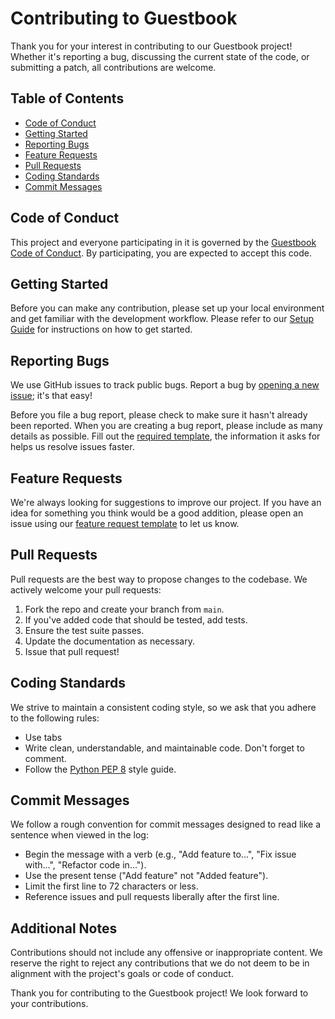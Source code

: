 # Contributing to Guestbook

Thank you for your interest in contributing to our Guestbook project! Whether it's reporting a bug, discussing the current state of the code, or submitting a patch, all contributions are welcome.

## Table of Contents
- [Code of Conduct](#code-of-conduct)
- [Getting Started](#getting-started)
- [Reporting Bugs](#reporting-bugs)
- [Feature Requests](#feature-requests)
- [Pull Requests](#pull-requests)
- [Coding Standards](#coding-standards)
- [Commit Messages](#commit-messages)

## Code of Conduct
This project and everyone participating in it is governed by the [Guestbook Code of Conduct](CODE_OF_CONDUCT.md). By participating, you are expected to accept this code.

## Getting Started
Before you can make any contribution, please set up your local environment and get familiar with the development workflow. Please refer to our [Setup Guide](SETUP_GUIDE.md) for instructions on how to get started.

## Reporting Bugs
We use GitHub issues to track public bugs. Report a bug by [opening a new issue](https://github.com/UNamurCSFaculty/2324_INFOM126_GROUPE_04/issues/new); it's that easy!

Before you file a bug report, please check to make sure it hasn't already been reported. When you are creating a bug report, please include as many details as possible. Fill out the [required template](.github/BUG_REPORT_TEMPLATE.md), the information it asks for helps us resolve issues faster.

## Feature Requests
We're always looking for suggestions to improve our project. If you have an idea for something you think would be a good addition, please open an issue using our [feature request template](.github/FEATURE_REQUEST_TEMPLATE.md) to let us know.

## Pull Requests
Pull requests are the best way to propose changes to the codebase. We actively welcome your pull requests:

1. Fork the repo and create your branch from `main`.
2. If you've added code that should be tested, add tests.
3. Ensure the test suite passes.
4. Update the documentation as necessary.
5. Issue that pull request!

## Coding Standards
We strive to maintain a consistent coding style, so we ask that you adhere to the following rules:

- Use tabs
- Write clean, understandable, and maintainable code. Don't forget to comment.
- Follow the [Python PEP 8](https://www.python.org/dev/peps/pep-0008/) style guide.

## Commit Messages
We follow a rough convention for commit messages designed to read like a sentence when viewed in the log:

- Begin the message with a verb (e.g., "Add feature to...", "Fix issue with...", "Refactor code in...").
- Use the present tense ("Add feature" not "Added feature").
- Limit the first line to 72 characters or less.
- Reference issues and pull requests liberally after the first line.

## Additional Notes
Contributions should not include any offensive or inappropriate content. We reserve the right to reject any contributions that we do not deem to be in alignment with the project's goals or code of conduct.

Thank you for contributing to the Guestbook project! We look forward to your contributions.
